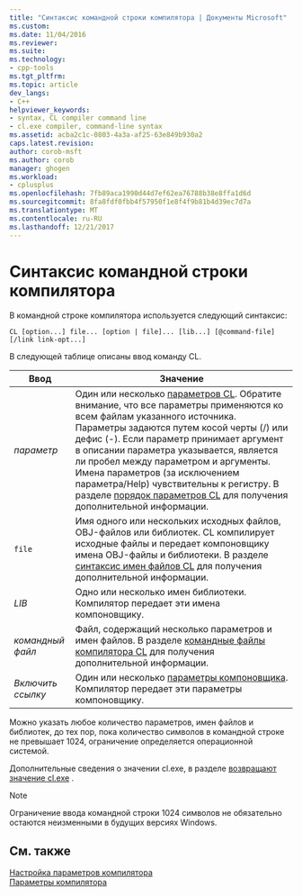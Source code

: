 ```yaml
---
title: "Синтаксис командной строки компилятора | Документы Microsoft"
ms.custom: 
ms.date: 11/04/2016
ms.reviewer: 
ms.suite: 
ms.technology:
- cpp-tools
ms.tgt_pltfrm: 
ms.topic: article
dev_langs:
- C++
helpviewer_keywords:
- syntax, CL compiler command line
- cl.exe compiler, command-line syntax
ms.assetid: acba2c1c-0803-4a3a-af25-63e849b930a2
caps.latest.revision: 
author: corob-msft
ms.author: corob
manager: ghogen
ms.workload:
- cplusplus
ms.openlocfilehash: 7fb89aca1990d44d7ef62ea76788b38e8ffa1d6d
ms.sourcegitcommit: 8fa8fdf0fbb4f57950f1e8f4f9b81b4d39ec7d7a
ms.translationtype: MT
ms.contentlocale: ru-RU
ms.lasthandoff: 12/21/2017
---
```

# <a name="compiler-command-line-syntax"></a>Синтаксис командной строки компилятора
В командной строке компилятора используется следующий синтаксис:  
  
```  
CL [option...] file... [option | file]... [lib...] [@command-file] [/link link-opt...]  
```  
  
 В следующей таблице описаны ввод команду CL.  
  
|Ввод|Значение|  
|-----------|-------------|  
|*параметр*|Один или несколько [параметров CL](../../build/reference/compiler-options.md). Обратите внимание, что все параметры применяются ко всем файлам указанного источника. Параметры задаются путем косой черты (/) или дефис (-). Если параметр принимает аргумент в описании параметра указывается, является ли пробел между параметром и аргументы. Имена параметров (за исключением параметра/Help) чувствительны к регистру. В разделе [порядок параметров CL](../../build/reference/order-of-cl-options.md) для получения дополнительной информации.|  
|`file`|Имя одного или нескольких исходных файлов, OBJ-файлов или библиотек. CL компилирует исходные файлы и передает компоновщику имена OBJ-файлы и библиотеки. В разделе [синтаксис имен файлов CL](../../build/reference/cl-filename-syntax.md) для получения дополнительной информации.|  
|*LIB*|Одно или несколько имен библиотеки. Компилятор передает эти имена компоновщику.|  
|*командный файл*|Файл, содержащий несколько параметров и имен файлов. В разделе [командные файлы компилятора CL](../../build/reference/cl-command-files.md) для получения дополнительной информации.|  
|*Включить ссылку*|Один или несколько [параметры компоновщика](../../build/reference/linker-options.md). Компилятор передает эти параметры компоновщику.|  
  
 Можно указать любое количество параметров, имен файлов и библиотек, до тех пор, пока количество символов в командной строке не превышает 1024, ограничение определяется операционной системой.  
  
 Дополнительные сведения о значении cl.exe, в разделе [возвращают значение cl.exe](../../build/reference/return-value-of-cl-exe.md) .  
  
> [!NOTE]
>  Ограничение ввода командной строки 1024 символов не обязательно остаются неизменными в будущих версиях Windows.  
  
## <a name="see-also"></a>См. также  
 [Настройка параметров компилятора](../../build/reference/setting-compiler-options.md)   
 [Параметры компилятора](../../build/reference/compiler-options.md)